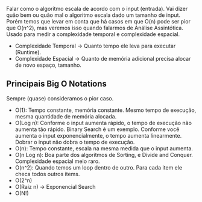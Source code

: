 Falar como o algoritmo escala de acordo com o input (entrada).
Vai dizer quão bem ou quão mal o algoritmo escala dado um tamanho de input.
Porém temos que levar em conta que há casos em que O(n) pode ser pior que O(n^2), mas veremos isso quando falarmos de Análise Assintótica.
Usado para medir a complexidade temporal e complexidade espacial.

- Complexidade Temporal -> Quanto tempo ele leva para executar (Runtime).
- Complexidade Espacial -> Quanto de memória adicional precisa alocar de novo espaço, tamanho.

## Principais Big O Notations
Sempre (quase) consideramos o pior caso.
- O(1): Tempo constante, memória constante. Mesmo tempo de execução, mesma quantidade de memória alocada. 
- O(Log n): Conforme o input aumenta rápido, o tempo de execução não aumenta tão rápido. Binary Search é um exemplo. Conforme você aumenta o input exponencialmente, o tempo aumenta linearmente. Dobrar o input não dobra o tempo de execução.
- O(n): Tempo constante, escala na mesma medida que o input aumenta.
- O(n Log n): Boa parte dos algoritmos de Sorting, e Divide and Conquer. Complexidade espacial meio raro.
- O(n^2): Quando temos um loop dentro de outro. Para cada item ele checa todos outros items.
- O(2^n)
- O(Raiz n) -> Exponencial Search
-  O(N!)
